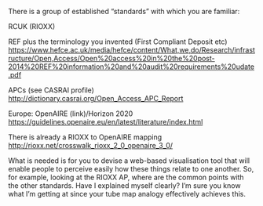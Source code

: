 There is a group of established “standards” with which you are familiar:

RCUK (RIOXX)

REF plus the terminology you invented (First Compliant Deposit etc)
https://www.hefce.ac.uk/media/hefce/content/What,we,do/Research/infrastructure/Open,Access/Open%20access%20in%20the%20post-2014%20REF%20information%20and%20audit%20requirements%20udate.pdf

APCs (see CASRAI profile)
http://dictionary.casrai.org/Open_Access_APC_Report

Europe: OpenAIRE (link)/Horizon 2020
https://guidelines.openaire.eu/en/latest/literature/index.html

There is already a RIOXX to OpenAIRE mapping 
http://rioxx.net/crosswalk_rioxx_2_0_openaire_3_0/

What is needed is for you to devise a web-based visualisation tool that will enable people to perceive easily how these things relate to one another.  So, for example, looking at the RIOXX AP, where are the common points with the other standards.  Have I explained myself clearly?  I’m sure you know what I’m getting at since your tube map analogy effectively achieves this.

